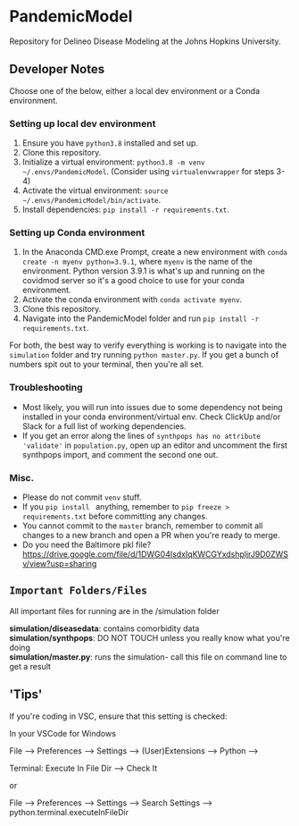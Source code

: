 # PandemicModel
Repository for Delineo Disease Modeling at the Johns Hopkins University. 

## Developer Notes
Choose one of the below, either a local dev environment or a Conda environment.
### Setting up local dev environment
1. Ensure you have `python3.8` installed and set up.
2. Clone this repository.
3. Initialize a virtual environment: `python3.8 -m venv ~/.envs/PandemicModel`. (Consider using `virtualenvwrapper` for steps 3-4)
4. Activate the virtual environment: `source ~/.envs/PandemicModel/bin/activate`.
5. Install dependencies: `pip install -r requirements.txt`.

### Setting up Conda environment
1. In the Anaconda CMD.exe Prompt, create a new environment with `conda create -n myenv python=3.9.1`, where `myenv` is the name of the environment. Python version 3.9.1 is what's up and running on the covidmod server so it's a good choice to use for your conda environment.
2. Activate the conda environment with `conda activate myenv`.
3. Clone this repository.
4. Navigate into the PandemicModel folder and run `pip install -r requirements.txt`. 

For both, the best way to verify everything is working is to navigate into the `simulation` folder and try running `python master.py`. If you get a bunch of numbers spit out to your terminal, then you're all set. 

### Troubleshooting
- Most likely, you will run into issues due to some dependency not being installed in your conda environment/virtual env. Check ClickUp and/or Slack for a full list of working dependencies.
- If you get an error along the lines of `synthpops has no attribute 'validate'` in `population.py`, open up an editor and uncomment the first synthpops import, and comment the second one out. 

### Misc.
- Please do not commit `venv` stuff.
- If you `pip install ` anything, remember to  `pip freeze > requirements.txt` before committing any changes.
- You cannot commit to the `master` branch, remember to commit all changes to a new branch and open a PR when you're ready to merge.
- Do you need the Baltimore pkl file? https://drive.google.com/file/d/1DWG04IsdxIqKWCGYxdshpljrJ9D0ZWSv/view?usp=sharing

## `Important Folders/Files`
All important files for running are in the /simulation folder

**simulation/diseasedata**: contains comorbidity data  
**simulation/synthpops**: DO NOT TOUCH unless you really know what you're doing  
**simulation/master.py**: runs the simulation- call this file on command line to get a result  

## 'Tips'
If you're coding in VSC, ensure that this setting is checked:


In your VSCode for Windows

File --> Preferences --> Settings --> (User)Extensions --> Python -->

Terminal: Execute In File Dir --> Check It

or

File --> Preferences --> Settings --> Search Settings --> python.terminal.executeInFileDir

